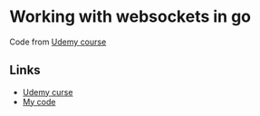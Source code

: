 # Working with websockets in go
Code from [Udemy course](https://www.udemy.com/course/working-with-websockets-in-go/)

## Links
* [Udemy curse](https://www.udemy.com/course/working-with-websockets-in-go/)
* [My code](https://github.com/agedito/ugo_websockets)